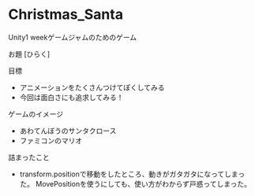 # Christmas_Santa

Unity1 weekゲームジャムのためのゲーム

お題 [ひらく]

目標
 - アニメーションをたくさんつけてぽくしてみる 
 - 今回は面白さにも追求してみる！

ゲームのイメージ
 - あわてんぼうのサンタクロース
 - ファミコンのマリオ


 詰まったこと
 - transform.positionで移動をしたところ、動きがガタガタになってしまった。
    MovePositionを使うにしても、使い方がわからず戸惑ってしまった。